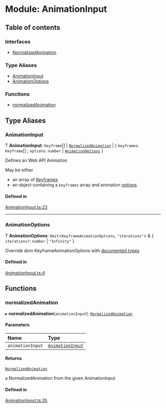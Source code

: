 # Module: AnimationInput

## Table of contents

### Interfaces

- [NormalizedAnimation](../wiki/AnimationInput.NormalizedAnimation)

### Type Aliases

- [AnimationInput](../wiki/AnimationInput#animationinput)
- [AnimationOptions](../wiki/AnimationInput#animationoptions)

### Functions

- [normalizedAnimation](../wiki/AnimationInput#normalizedanimation)

## Type Aliases

### AnimationInput

Ƭ **AnimationInput**: `Keyframe`[] \| [`NormalizedAnimation`](../wiki/AnimationInput.NormalizedAnimation) \| { `keyframes`: `Keyframe`[] ; `options`: `number` \| [`AnimationOptions`](../wiki/AnimationInput#animationoptions)  }

Defines an Web API Animation

May be either
- an array of [Keyframes](https://developer.mozilla.org/en-US/docs/Web/API/Web_Animations_API/Keyframe_Formats)
- an object containing a `keyframes` array and animation [options](https://developer.mozilla.org/en-US/docs/Web/API/Element/animate#parameters)

#### Defined in

[AnimationInput.ts:23](https://github.com/tristanjohnson849/react-controlled-animations/blob/da9ca15/src/AnimationInput.ts#L23)

___

### AnimationOptions

Ƭ **AnimationOptions**: `Omit`<`KeyframeAnimationOptions`, ``"iterations"``\> & { `iterations?`: `number` \| ``"Infinity"``  }

Override dom KeyframeAnimationOptions with [documented types](https://developer.mozilla.org/en-US/docs/Web/API/KeyframeEffect/KeyframeEffect#parameters)

#### Defined in

[AnimationInput.ts:4](https://github.com/tristanjohnson849/react-controlled-animations/blob/da9ca15/src/AnimationInput.ts#L4)

## Functions

### normalizedAnimation

▸ **normalizedAnimation**(`animationInput`): [`NormalizedAnimation`](../wiki/AnimationInput.NormalizedAnimation)

#### Parameters

| Name | Type |
| :------ | :------ |
| `animationInput` | [`AnimationInput`](../wiki/AnimationInput#animationinput) |

#### Returns

[`NormalizedAnimation`](../wiki/AnimationInput.NormalizedAnimation)

a NormalizedAnimation from the given AnimationInput

#### Defined in

[AnimationInput.ts:35](https://github.com/tristanjohnson849/react-controlled-animations/blob/da9ca15/src/AnimationInput.ts#L35)
